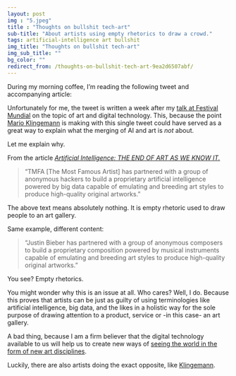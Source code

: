 ```yaml
---
layout: post
img : "5.jpeg"
title : "Thoughts on bullshit tech-art"
sub-title: "About artists using empty rhetorics to draw a crowd."
tags: artificial-intelligence art bullshit
img_title: "Thoughts on bullshit tech-art"
img_sub_title: ""
bg_color: ""
redirect_from: /thoughts-on-bullshit-tech-art-9ea2d6507abf/
---
```


During my morning coffee, I’m reading the following tweet and accompanying article:


> [](https://twitter.com/quasimondo/status/881064561310400512)


Unfortunately for me, the tweet is written a week after my [talk at Festival Mundial](https://twitter.com/bobvanluijt/status/878603726239531008) on the topic of art and digital technology. This, because the point [Mario Klingemann](http://mario-klingemann.tumblr.com) is making with this single tweet could have served as a great way to explain what the merging of AI and art is _not_ about.

Let me explain why.

From the article [_Artificial Intelligence: THE END OF ART AS WE KNOW IT._](https://medium.com/@gomattymo/artificial-intelligence-the-end-of-art-as-we-know-it-bc6655fb18b6)

> “TMFA [The Most Famous Artist] has partnered with a group of anonymous hackers to build a proprietary artificial intelligence powered by big data capable of emulating and breeding art styles to produce high-quality original artworks.”

The above text means absolutely nothing. It is empty rhetoric used to draw people to an art gallery.

Same example, different content:

> “Justin Bieber has partnered with a group of anonymous composers to build a proprietary composition powered by musical instruments capable of emulating and breeding art styles to produce high-quality original artworks.”

You see? Empty rhetorics.

You might wonder why this is an issue at all. Who cares? Well, I do. Because this proves that artists can be just as guilty of using terminologies like artificial intelligence, big data, and the likes in a holistic way for the sole purpose of drawing attention to a product, service or -in this case- an art gallery.

A bad thing, because I am a firm believer that the digital technology available to us will help us to create new ways of [seeing the world in the form of new art disciplines](https://bob.wtf/technology-as-an-aesthetic-discipline-300eba3179f0).

Luckily, there are also artists doing the exact opposite, like [Klingemann](https://www.youtube.com/watch?v=F_cNRzlClnk).

